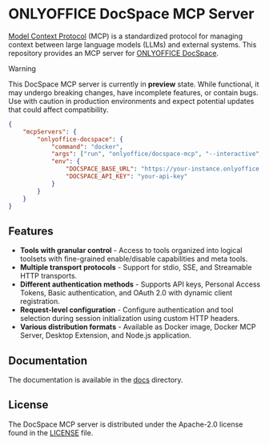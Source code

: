 # ONLYOFFICE DocSpace MCP Server

[Model Context Protocol] (MCP) is a standardized protocol for managing context
between large language models (LLMs) and external systems. This repository
provides an MCP server for [ONLYOFFICE DocSpace].

> [!WARNING]
>
> This DocSpace MCP server is currently in **preview** state. While functional,
> it may undergo breaking changes, have incomplete features, or contain bugs.
> Use with caution in production environments and expect potential updates that
> could affect compatibility.

```json
{
	"mcpServers": {
		"onlyoffice-docspace": {
			"command": "docker",
			"args": ["run", "onlyoffice/docspace-mcp", "--interactive", "--rm", "--env", "DOCSPACE_BASE_URL", "--env", "DOCSPACE_API_KEY"],
			"env": {
				"DOCSPACE_BASE_URL": "https://your-instance.onlyoffice.com",
				"DOCSPACE_API_KEY": "your-api-key"
			}
		}
	}
}
```

## Features

- **Tools with granular control** - Access to tools organized into logical
  toolsets with fine-grained enable/disable capabilities and meta tools.
- **Multiple transport protocols** - Support for stdio, SSE, and Streamable HTTP
  transports.
- **Different authentication methods** - Supports API keys, Personal Access
  Tokens, Basic authentication, and OAuth 2.0 with dynamic client registration.
- **Request-level configuration** - Configure authentication and tool selection
  during session initialization using custom HTTP headers.
- **Various distribution formats** - Available as Docker image, Docker MCP
  Server, Desktop Extension, and Node.js application.

## Documentation

The documentation is available in the [docs] directory.

## License

The DocSpace MCP server is distributed under the Apache-2.0 license found in
the [LICENSE] file.

<!-- Footnotes -->

[docs]: https://github.com/ONLYOFFICE/docspace-mcp/tree/v2.0.0/docs
[LICENSE]: https://github.com/onlyoffice/docspace-mcp/blob/v2.0.0/LICENSE

[Model Context Protocol]: https://modelcontextprotocol.io/
[ONLYOFFICE DocSpace]: https://www.onlyoffice.com/docspace.aspx
